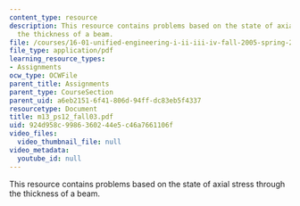 ```yaml
---
content_type: resource
description: This resource contains problems based on the state of axial stress through
  the thickness of a beam.
file: /courses/16-01-unified-engineering-i-ii-iii-iv-fall-2005-spring-2006/924d958c9986360244e5c46a7661106f_m13_ps12_fall03.pdf
file_type: application/pdf
learning_resource_types:
- Assignments
ocw_type: OCWFile
parent_title: Assignments
parent_type: CourseSection
parent_uid: a6eb2151-6f41-806d-94ff-dc83eb5f4337
resourcetype: Document
title: m13_ps12_fall03.pdf
uid: 924d958c-9986-3602-44e5-c46a7661106f
video_files:
  video_thumbnail_file: null
video_metadata:
  youtube_id: null
---
```

This resource contains problems based on the state of axial stress through the thickness of a beam.
